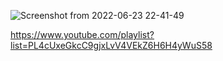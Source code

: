 ![Screenshot from 2022-06-23 22-41-49](https://user-images.githubusercontent.com/56599295/175356508-aeba2c88-f3d2-487b-86d1-589b58a5e268.png)

https://www.youtube.com/playlist?list=PL4cUxeGkcC9gjxLvV4VEkZ6H6H4yWuS58

